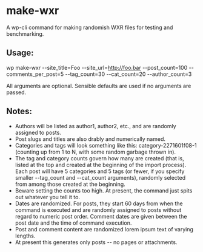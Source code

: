 make-wxr
========

A wp-cli command for making randomish WXR files for testing and benchmarking.

Usage:
------

wp make-wxr --site_title=Foo --site_url=http://foo.bar --post_count=100 --comments_per_post=5 --tag_count=30 --cat_count=20 --author_count=3

All arguments are optional. Sensible defaults are used if no arguments are passed.

Notes:
------

* Authors will be listed as author1, author2, etc., and are randomly assigned to posts.
* Post slugs and titles are also drably and numerically named.
* Categories and tags will look something like this: category-2271601f08-1 (counting up from 1 to N, with some random garbage thrown in).
* The tag and category counts govern how many are created (that is, listed at the top and created at the beginning of the import process). Each post will have 5 categories and 5 tags (or fewer, if you specify smaller --tag_count and --cat_count arguments), randomly selected from among those created at the beginning.
* Beware setting the counts too high. At present, the command just spits out whatever you tell it to.
* Dates are randomized. For posts, they start 60 days from when the command is executed and are randomly assigned to posts without regard to numeric post order. Comment dates are given between the post date and the time of command execution.
* Post and comment content are randomized lorem ipsum text of varying lengths.
* At present this generates only posts -- no pages or attachments.

